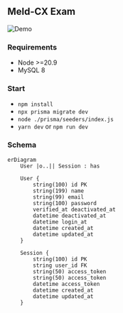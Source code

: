 ## Meld-CX Exam

![Demo](./demo.gif)

### Requirements

- Node >=20.9
- MySQL 8


### Start

- `npm install`
- `npx prisma migrate dev`
- `node ./prisma/seeders/index.js`
- `yarn dev` or `npm run dev`


### Schema

```mermaid
erDiagram
    User |o..|| Session : has

    User {
        string(100) id PK
        string(199) name
        string(99) email
        string(100) password
        verified_at deactivated_at
        datetime deactivated_at
        datetime login_at
        datetime created_at
        datetime updated_at
    }

    Session {
        string(100) id PK
        string user_id FK
        string(50) access_token
        string(50) access_token
        datetime access_token
        datetime created_at
        datetime updated_at
    }
```
